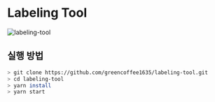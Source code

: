 # Labeling Tool

![labeling-tool](https://github.com/greencoffee1635/labeling-tool/blob/main/docs/resource/result.gif)

## 실행 방법

```bash
> git clone https://github.com/greencoffee1635/labeling-tool.git
> cd labeling-tool
> yarn install
> yarn start
```
